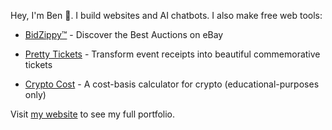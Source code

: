 <!--
**benhurley/benhurley** is a ✨ _special_ ✨ repository because its `README.md` (this file) appears on your GitHub profile. 
-->

Hey, I'm Ben 👋. I build websites and AI chatbots. I also make free web tools:

- [BidZippy™](https://bidzippy.com) - Discover the Best Auctions on eBay

- [Pretty Tickets](https://prettytickets.justben.fyi) - Transform event receipts into beautiful commemorative tickets

- [Crypto Cost](https://cryptocost.justben.fyi) - A cost-basis calculator for crypto (educational-purposes only)

Visit [my website](https://justben.fyi) to see my full portfolio.
